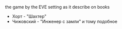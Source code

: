 the game by the EVE setting as it describe on books
- Хорт - "Шахтер"
- Чижовский - "Инженер с замли"
 и тому подобное
